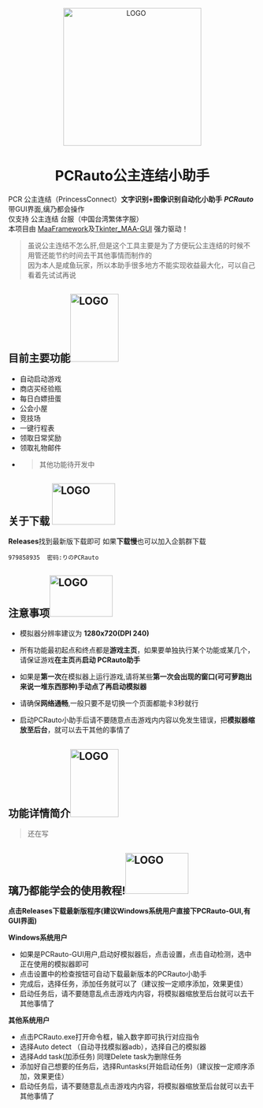 <p align="center">
  <img alt="LOGO" src="https://img.picui.cn/free/2024/08/27/66cdf2bcb73ab.png" width="280" height="280" />
</p>

<div align="center">

# PCRauto公主连结小助手
</div>

PCR 公主连结（PrincessConnect）**文字识别+图像识别自动化小助手** ***PCRauto***  
带GUI界面,缡乃都会操作  
仅支持 公主连结 台服（中国台湾繁体字服）  
本项目由 [MaaFramework](https://github.com/MaaXYZ/MaaFramework)及[Tkinter_MAA-GUI](https://github.com/overflow65537/Tkinter_MAA-GUI)
强力驱动！  
>虽说公主连结不怎么肝,但是这个工具主要是为了方便玩公主连结的时候不用管还能节约时间去干其他事情而制作的  
因为本人是咸鱼玩家，所以本助手很多地方不能实现收益最大化，可以自己看着先试试再说

## 目前主要功能<img alt="LOGO" src="https://img.picui.cn/free/2024/08/28/66ceb8a9d9bcd.png" width="97.8" height="138" />
- 自动启动游戏
- 商店买经验瓶
- 每日白嫖扭蛋
- 公会小屋
- 竞技场
- 一键行程表
- 领取日常奖励
- 领取礼物邮件
- >其他功能待开发中

## 关于下载  <img alt="LOGO" src="https://img.picui.cn/free/2024/08/28/66ceb2c5a413f.png" width="128" height="83.5" />
**Releases**找到最新版下载即可
如果**下载慢**也可以加入企鹅群下载
    
    979858935  密码:りのPCRauto
## 注意事项<img alt="LOGO" src="https://img.picui.cn/free/2024/08/28/66ceb5fa06536.png" width="128" height="83.5" />
- 模拟器分辨率建议为 **1280x720(DPI 240)**  

- 所有功能最初起点和终点都是**游戏主页**，如果要单独执行某个功能或某几个，请保证游戏**在主页**再**启动 PCRauto助手**  

- 如果是**第一次**在模拟器上运行游戏,请将某些**第一次会出现的窗口(可可萝跑出来说一堆东西那种)**手动点了**再启动模拟器**  

- 请确保**网络通畅**,一般只要不是切换一个页面都能卡3秒就行  

- 启动PCRauto小助手后请不要随意点击游戏内内容以免发生错误，把**模拟器缩放至后台**，就可以去干其他的事情了 



## 功能详情简介<img alt="LOGO" src="https://img.picui.cn/free/2024/08/28/66ceb8a9d9bcd.png" width="97.8" height="138" />
>还在写

## 璃乃都能学会的使用教程!<img alt="LOGO" src="https://img.picui.cn/free/2024/08/28/66ceb5fa06536.png" width="128" height="83.5" />
**点击Releases下载最新版程序(建议Windows系统用户直接下PCRauto-GUI,有GUI界面)**  

**Windows系统用户**  
- 如果是PCRauto-GUI用户,启动好模拟器后，点击设置，点击自动检测，选中正在使用的模拟器即可  
- 点击设置中的检查按钮可自动下载最新版本的PCRauto小助手  
- 完成后，选择任务，添加任务就可以了（建议按一定顺序添加，效果更佳）  
- 启动任务后，请不要随意乱点击游戏内内容，将模拟器缩放至后台就可以去干其他事情了  

**其他系统用户**  
- 点击PCRauto.exe打开命令框，输入数字即可执行对应指令
- 选择Auto detect （自动寻找模拟器adb），选择自己的模拟器
- 选择Add task(加添任务) 同理Delete task为删除任务
- 添加好自己想要的任务后，选择Runtasks(开始启动任务)（建议按一定顺序添加，效果更佳）  
- 启动任务后，请不要随意乱点击游戏内内容，将模拟器缩放至后台就可以去干其他事情了  
